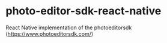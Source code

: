 # photo-editor-sdk-react-native
React Native implementation of the photoeditorsdk (https://www.photoeditorsdk.com/)
